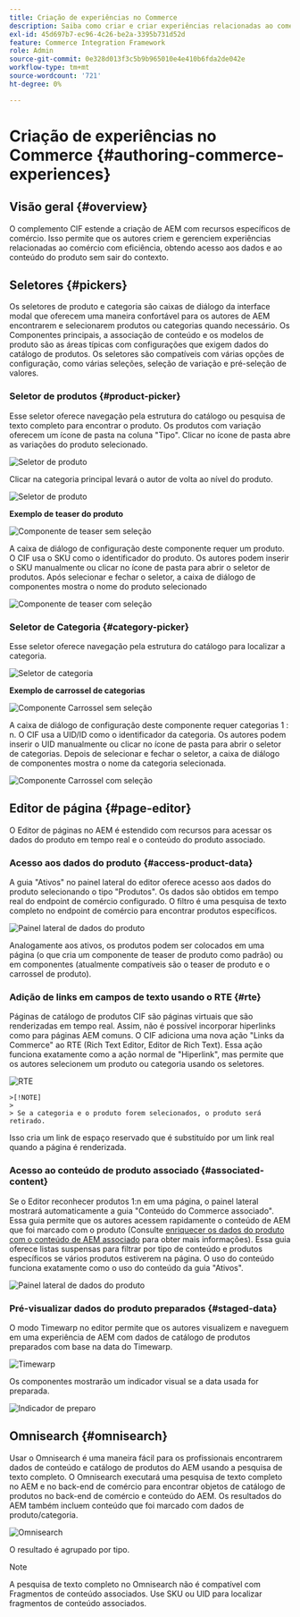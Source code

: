 ```yaml
---
title: Criação de experiências no Commerce
description: Saiba como criar e criar experiências relacionadas ao comércio com eficiência obtendo acesso aos dados e ao conteúdo do produto sem sair do contexto.
exl-id: 45d697b7-ec96-4c26-be2a-3395b731d52d
feature: Commerce Integration Framework
role: Admin
source-git-commit: 0e328d013f3c5b9b965010e4e410b6fda2de042e
workflow-type: tm+mt
source-wordcount: '721'
ht-degree: 0%

---
```


# Criação de experiências no Commerce {#authoring-commerce-experiences}

## Visão geral {#overview}

O complemento CIF estende a criação de AEM com recursos específicos de comércio. Isso permite que os autores criem e gerenciem experiências relacionadas ao comércio com eficiência, obtendo acesso aos dados e ao conteúdo do produto sem sair do contexto.

## Seletores {#pickers}

Os seletores de produto e categoria são caixas de diálogo da interface modal que oferecem uma maneira confortável para os autores de AEM encontrarem e selecionarem produtos ou categorias quando necessário. Os Componentes principais, a associação de conteúdo e os modelos de produto são as áreas típicas com configurações que exigem dados do catálogo de produtos. Os seletores são compatíveis com várias opções de configuração, como várias seleções, seleção de variação e pré-seleção de valores.

### Seletor de produtos {#product-picker}

Esse seletor oferece navegação pela estrutura do catálogo ou pesquisa de texto completo para encontrar o produto. Os produtos com variação oferecem um ícone de pasta na coluna &quot;Tipo&quot;. Clicar no ícone de pasta abre as variações do produto selecionado.

![Seletor de produto](../assets/authoring/product-picker.png)

Clicar na categoria principal levará o autor de volta ao nível do produto.

![Seletor de produto](../assets/authoring/product-picker-variation.png)

**Exemplo de teaser do produto**

![Componente de teaser sem seleção](../assets/authoring/teaser_component_without_selection.png)

A caixa de diálogo de configuração deste componente requer um produto. O CIF usa o SKU como o identificador do produto. Os autores podem inserir o SKU manualmente ou clicar no ícone de pasta para abrir o seletor de produtos. Após selecionar e fechar o seletor, a caixa de diálogo de componentes mostra o nome do produto selecionado

![Componente de teaser com seleção](../assets/authoring/teaser_component_with_selection.png)

### Seletor de Categoria {#category-picker}

Esse seletor oferece navegação pela estrutura do catálogo para localizar a categoria.

![Seletor de categoria](../assets/authoring/category-picker.png)

**Exemplo de carrossel de categorias**

![Componente Carrossel sem seleção](../assets/authoring/carousel_component_without_selection.png)

A caixa de diálogo de configuração deste componente requer categorias 1 : n. O CIF usa a UID/ID como o identificador da categoria. Os autores podem inserir o UID manualmente ou clicar no ícone de pasta para abrir o seletor de categorias. Depois de selecionar e fechar o seletor, a caixa de diálogo de componentes mostra o nome da categoria selecionada.

![Componente Carrossel com seleção](../assets/authoring/carousel_component_with_selection.png)

## Editor de página {#page-editor}

O Editor de páginas no AEM é estendido com recursos para acessar os dados do produto em tempo real e o conteúdo do produto associado.

### Acesso aos dados do produto {#access-product-data}

A guia &quot;Ativos&quot; no painel lateral do editor oferece acesso aos dados do produto selecionando o tipo &quot;Produtos&quot;. Os dados são obtidos em tempo real do endpoint de comércio configurado. O filtro é uma pesquisa de texto completo no endpoint de comércio para encontrar produtos específicos.

![Painel lateral de dados do produto](../assets/authoring/products-side-panel.png)

Analogamente aos ativos, os produtos podem ser colocados em uma página (o que cria um componente de teaser de produto como padrão) ou em componentes (atualmente compatíveis são o teaser de produto e o carrossel de produto).

### Adição de links em campos de texto usando o RTE {#rte}

Páginas de catálogo de produtos CIF são páginas virtuais que são renderizadas em tempo real. Assim, não é possível incorporar hiperlinks como para páginas AEM comuns. O CIF adiciona uma nova ação &quot;Links da Commerce&quot; ao RTE (Rich Text Editor, Editor de Rich Text). Essa ação funciona exatamente como a ação normal de &quot;Hiperlink&quot;, mas permite que os autores selecionem um produto ou categoria usando os seletores.

![RTE](../assets/authoring/RTE.png)

    >[!NOTE]
    >
    > Se a categoria e o produto forem selecionados, o produto será retirado.

Isso cria um link de espaço reservado que é substituído por um link real quando a página é renderizada.

### Acesso ao conteúdo de produto associado {#associated-content}

Se o Editor reconhecer produtos 1:n em uma página, o painel lateral mostrará automaticamente a guia &quot;Conteúdo do Commerce associado&quot;. Essa guia permite que os autores acessem rapidamente o conteúdo de AEM que foi marcado com o produto (Consulte [enriquecer os dados do produto com o conteúdo de AEM associado](./enrich-product-associated-content.md) para obter mais informações). Essa guia oferece listas suspensas para filtrar por tipo de conteúdo e produtos específicos se vários produtos estiverem na página. O uso do conteúdo funciona exatamente como o uso do conteúdo da guia &quot;Ativos&quot;.

![Painel lateral de dados do produto](../assets/authoring/associated-commerce-content-tab.png)

### Pré-visualizar dados do produto preparados {#staged-data}

O modo Timewarp no editor permite que os autores visualizem e naveguem em uma experiência de AEM com dados de catálogo de produtos preparados com base na data do Timewarp.

![Timewarp](../assets/authoring/timewarp.png)

Os componentes mostrarão um indicador visual se a data usada for preparada.

![Indicador de preparo](../assets/authoring/staged-indicator.png)

## Omnisearch {#omnisearch}

Usar o Omnisearch é uma maneira fácil para os profissionais encontrarem dados de conteúdo e catálogo de produtos do AEM usando a pesquisa de texto completo. O Omnisearch executará uma pesquisa de texto completo no AEM e no back-end de comércio para encontrar objetos de catálogo de produtos no back-end de comércio e conteúdo do AEM. Os resultados do AEM também incluem conteúdo que foi marcado com dados de produto/categoria.

![Omnisearch](../assets/authoring/omnisearch.png)

O resultado é agrupado por tipo.

>[!NOTE]
>
> A pesquisa de texto completo no Omnisearch não é compatível com Fragmentos de conteúdo associados. Use SKU ou UID para localizar fragmentos de conteúdo associados.
